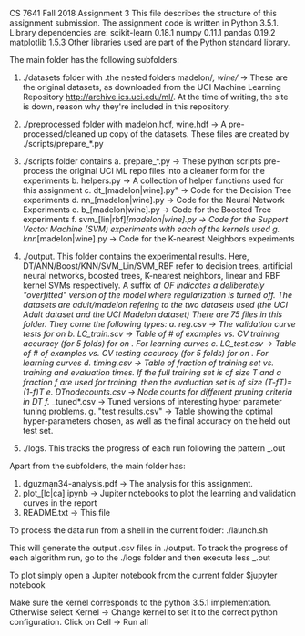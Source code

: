 CS 7641 Fall 2018 Assignment 3
This file describes the structure of this assignment submission. 
The assignment code is written in Python 3.5.1. Library dependencies are: 
scikit-learn 0.18.1
numpy 0.11.1
pandas 0.19.2
matplotlib 1.5.3
Other libraries used are part of the Python standard library.

The main folder has the following subfolders:

1. ./datasets folder with .the nested folders madelon/*, wine/* -> These are the original datasets, as downloaded from the UCI Machine Learning Repository http://archive.ics.uci.edu/ml/. At the time of writing, the site is down, reason why they're included in this repository.

2. ./preprocessed folder with madelon.hdf, wine.hdf -> A pre-processed/cleaned up copy of the datasets. These files are created by ./scripts/prepare_*.py

3. ./scripts folder contains
a. prepare_*.py -> These python scripts pre-process the original UCI ML repo files into a cleaner form for the experiments
b. helpers.py -> A collection of helper functions used for this assignment
c. dt_[madelon|wine].py" -> Code for the Decision Tree experiments
d. nn_[madelon|wine].py -> Code for the Neural Network Experiments
e. b_[madelon|wine].py -> Code for the Boosted Tree experiments
f. svm_[lin|rbf]_[madelon|wine].py -> Code for the Support Vector Machine (SVM) experiments with each of the kernels used
g. knn_[madelon|wine].py -> Code for the K-nearest Neighbors experiments

4. ./output. This folder contains the experimental results. 
Here, DT/ANN/Boost/KNN/SVM_Lin/SVM_RBF refer to decision trees, artificial neural networks, boosted trees, K-nearest neighbors, linear and RBF kernel SVMs respectively. A suffix of _OF indicates a deliberately "overfitted" version of the model where regularization is turned off.
The datasets are adult/madelon refering to the two datasets used (the UCI Adult dataset and the UCI Madelon dataset)
There are 75 files in this folder. They come the following types:
a. <Algorithm>_<dataset>_reg.csv -> The validation curve tests for <algorithm> on <dataset>
b. <Algorithn>_<dataset>_LC_train.scv -> Table of # of examples vs. CV training accuracy (for 5 folds) for <algorithm> on <dataset>. For learning curves
c. <Algorithn>_<dataset>_LC_test.csv -> Table of # of examples vs. CV testing accuracy (for 5 folds) for <algorithm> on <dataset>. For learning curves
d. <Algorithm>_<dataset>_timing.csv -> Table of fraction of training set vs. training and evaluation times. If the full training set is of size T and a fraction f are used for training, then the evaluation set is of size (T-fT)= (1-f)T
e. DT_<dataset>_nodecounts.csv -> Node counts for different pruning criteria in DT
f. <Algorithm>_<dataset>_tuned*.csv -> Tuned versions of interesting hyper parameter tuning problems.
g. "test results.csv" -> Table showing the optimal hyper-parameters chosen, as well as the final accuracy on the held out test set.

5. ./logs. This tracks the progress of each run following the pattern <Algorithm>_<Dataset>.out

Apart from the subfolders, the main folder has:

1. dguzman34-analysis.pdf -> The analysis for this assignment.
2. plot_[lc|ca].ipynb -> Jupiter notebooks to plot the learning and validation curves in the report
3. README.txt -> This file


To process the data run from a shell in the current folder:
./launch.sh

This will generate the output .csv files in ./output. To track the progress of each algorithm run, go to the ./logs folder and then execute less <Algorithm>_<Dataset>.out

To plot simply open a Jupiter notebook from the current folder
$jupyter notebook

Make sure the kernel corresponds to the python 3.5.1 implementation. Otherwise select Kernel ->  Change kernel to set it to the correct python configuration.
Click on Cell -> Run all

